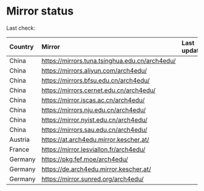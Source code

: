 <script src="./time.js"></script>
# Mirror status
Last check: <script type="text/javascript">localize(1705303040.90617);</script>

|Country|Mirror|Last update|
|:------|:-----|:----------|
|China|https://mirrors.tuna.tsinghua.edu.cn/arch4edu/|<script type="text/javascript">localize(1705257014);</script>|
|China|https://mirrors.aliyun.com/arch4edu/|<script type="text/javascript">localize(1705257014);</script>|
|China|https://mirrors.bfsu.edu.cn/arch4edu/|<script type="text/javascript">localize(1705257014);</script>|
|China|https://mirrors.cernet.edu.cn/arch4edu/|<script type="text/javascript">localize(1705257014);</script>|
|China|https://mirror.iscas.ac.cn/arch4edu/|<script type="text/javascript">localize(1705257014);</script>|
|China|https://mirrors.nju.edu.cn/arch4edu/|<script type="text/javascript">localize(1705257014);</script>|
|China|https://mirror.nyist.edu.cn/arch4edu/|<script type="text/javascript">localize(1705257014);</script>|
|China|https://mirrors.sau.edu.cn/arch4edu/|<script type="text/javascript">localize(1705257014);</script>|
|Austria|https://at.arch4edu.mirror.kescher.at/|<script type="text/javascript">localize(1705257014);</script>|
|France|https://mirror.lesviallon.fr/arch4edu/|<script type="text/javascript">localize(1705257014);</script>|
|Germany|https://pkg.fef.moe/arch4edu/|<script type="text/javascript">localize(1705257014);</script>|
|Germany|https://de.arch4edu.mirror.kescher.at/|<script type="text/javascript">localize(1705257014);</script>|
|Germany|https://mirror.sunred.org/arch4edu/|<script type="text/javascript">localize(1705257014);</script>|

<script src="./tablefilter/tablefilter.js"></script>
<script src="./table.js"></script>